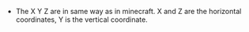 - The X Y Z are in same way as in minecraft. X and Z are the horizontal coordinates, Y is the vertical coordinate.